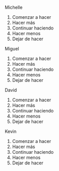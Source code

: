 Michelle 
  1. Comenzar a hacer
  2. Hacer más
  3. Continuar haciendo
  4. Hacer menos
  5. Dejar de hacer

Miguel
  1. Comenzar a hacer
  2. Hacer más
  3. Continuar haciendo
  4. Hacer menos
  5. Dejar de hacer

David
  1. Comenzar a hacer
  2. Hacer más
  3. Continuar haciendo
  4. Hacer menos
  5. Dejar de hacer

Kevin
  1. Comenzar a hacer
  2. Hacer más
  3. Continuar haciendo
  4. Hacer menos
  5. Dejar de hacer
